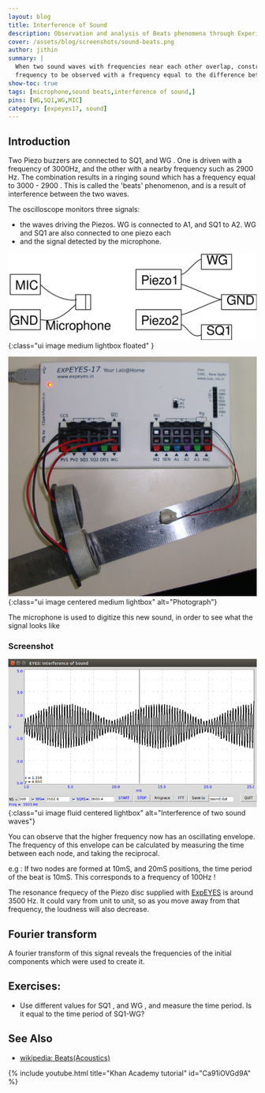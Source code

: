 ```yaml
---
layout: blog
title: Interference of Sound
description: Observation and analysis of Beats phenomena through Experiments
cover: /assets/blog/screenshots/sound-beats.png
author: jithin
summary: |
  When two sound waves with frequencies near each other overlap, constructive and destructive interference causes a third
  frequency to be observed with a frequency equal to the difference between the two.
show-toc: true
tags: [microphone,sound beats,interference of sound,]
pins: [WG,SQ1,WG,MIC]
category: [expeyes17, sound]
---
```



## Introduction

Two Piezo buzzers are connected to SQ1, and WG . One is driven with a frequency of 3000Hz, and the other with a nearby
frequency such as 2900 Hz. The combination results in a ringing sound which has a frequency equal to
3000 - 2900 . This is called the 'beats' phenomenon, and is a result of interference between the two waves.

 The oscilloscope monitors three signals:
+ the waves driving the Piezos. WG is connected to A1, and SQ1 to A2. WG and SQ1 are also connected to one piezo each
+ and the signal detected by the microphone.

![](/assets/blog/schematics/sound-beats.svg){:class="ui image medium lightbox floated" }

![](/assets/blog/photographs/sound-beats.jpg){:class="ui image centered medium lightbox" alt="Photograph"}

The microphone is used to digitize this new sound, in order to see what the signal looks like
### Screenshot

![](/assets/blog/screenshots/sound-beats.png){:class="ui image fluid centered lightbox" alt="Interference of two sound waves"}

You can observe that the higher frequency now has an oscillating envelope. The frequency of this envelope can
be calculated by measuring the time between each node, and taking the reciprocal.

e.g : If two nodes are formed at 10mS, and 20mS positions, the time period of the beat is 10mS. This corresponds to
a frequency of 100Hz !

The resonance frequecy of the Piezo disc supplied with [ExpEYES](/expeyes17) is around 3500 Hz. It could vary from unit to unit,
so as you move away from that frequency, the loudness will also decrease.

## Fourier transform

A fourier transform of this signal reveals the frequencies of the initial components which were used to create it.

## Exercises:
+ Use different values for SQ1 , and WG , and measure the time period. Is it equal to the time period of SQ1-WG?

## See Also
 + [wikipedia: Beats(Acoustics)](https://en.wikipedia.org/wiki/Beat_(acoustics))

{% include youtube.html title="Khan Academy tutorial" id="Ca91iOVGd9A" %}
